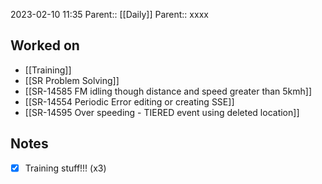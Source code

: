 2023-02-10 11:35
Parent:: [[Daily]] 
Parent:: xxxx





## Worked on

- [[Training]]
- [[SR Problem Solving]]
- [[SR-14585 FM idling though distance and speed greater than 5kmh]]
- [[SR-14554 Periodic Error editing or creating SSE]]
- [[SR-14595 Over speeding - TIERED event using deleted location]]

## Notes

- [x] Training stuff!!! (x3)





